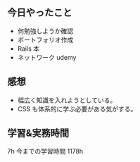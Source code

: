 ## 今日やったこと

- 何勉強しようか確認
- ポートフォリオ作成
- Rails 本
- ネットワーク udemy

## 感想

- 幅広く知識を入れようとしている。
- CSS も体系的に学ぶ必要がある気がする。

## 学習&実務時間

7h
今までの学習時間 1178h
